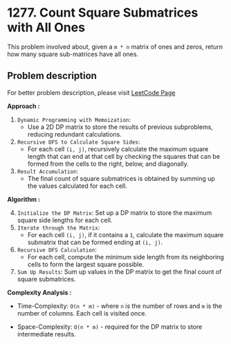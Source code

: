 # 1277. Count Square Submatrices with All Ones

This problem involved about, given a `m * n` matrix of ones and zeros, return how many square sub-matrices have all ones.

## Problem description

For better problem description, please visit [LeetCode Page](https://leetcode.com/problems/count-square-submatrices-with-all-ones/description/)

**Approach :**<br/>

1. `Dynamic Programming with Memoization`:
    - Use a 2D DP matrix to store the results of previous subproblems, reducing redundant calculations.
2. `Recursive DFS to Calculate Square Sides`:
    - For each cell `(i, j)`, recursively calculate the maximum square length that can end at that cell by checking the squares that can be formed from the cells to the right, below, and diagonally.
3. `Result Accumulation`:
    - The final count of square submatrices is obtained by summing up the values calculated for each cell.

**Algorithm :**<br/>

4. `Initialize the DP Matrix`: Set up a DP matrix to store the maximum square side lengths for each cell.
5. `Iterate through the Matrix`:
    - For each cell `(i, j)`, if it contains a `1`, calculate the maximum square submatrix that can be formed ending at `(i, j)`.
6. `Recursive DFS Calculation`:
    - For each cell, compute the minimum side length from its neighboring cells to form the largest square possible.
7. `Sum Up Results`: Sum up values in the DP matrix to get the final count of square submatrices.

**Complexity Analysis :**<br/>

-   Time-Complexity: `O(n * m)` - where `n` is the number of rows and `m` is the number of columns. Each cell is visited once.

-   Space-Complexity: `O(n * m)` - required for the DP matrix to store intermediate results.
